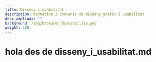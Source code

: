 ```yaml
---
title: Disseny i usabilitat
description: Normativa i convenis de disseny gràfic i usabilitat
desc_ampliada: ""
background: /img/backgrounds/usability.png
weight: 200
---
```

# hola des de disseny_i_usabilitat.md
